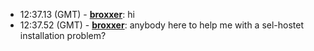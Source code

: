 * <a id="12:37.13">12:37.13 (GMT)</a> - __[broxxer](https://github.com/broxxer)__: hi
* <a id="12:37.52">12:37.52 (GMT)</a> - __[broxxer](https://github.com/broxxer)__: anybody here to help me with a sel-hostet installation problem?
